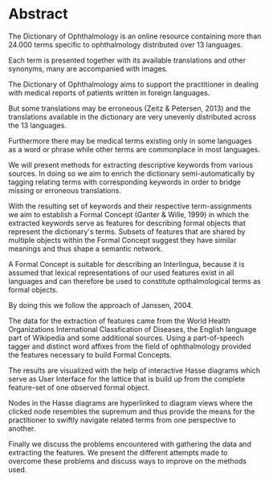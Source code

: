 Abstract
================================================================================

<!-- Das Wörterbuch der Augenheilkunde ist eine online verfügbare Ressource mit 24.000+ Begriffen aus dem Bereich der Augenheilkunde verteilt auf 13 Sprachen. -->
The Dictionary of Ophthalmology is an online resource containing more than 24.000 terms specific to ophthalmology distributed over 13 languages.
<!-- Zu jedem Begriff werden neben Bildern, Abkürzungen und weiteren Informationen die verfügbaren Übersetzungen, sowie bekannte Synonyme präsentiert. -->
<!-- ----------------------------------------------------------------------------------------- -->
<!-- Im Konferenz-Abstract Tilburg steht '...arranged by synonymy...': wie beschreibt man das am Besten auf deutsch? -->
<!-- Vielleicht 'geordnet anhand von Synonymen'? -->
<!-- ----------------------------------------------------------------------------------------- -->
<!-- Ich muss gestehen, ich habe das nicht verstanden und daher die Formulierung '...sowie bekannte Synonyme...' gewählt. -->
<!-- ----------------------------------------------------------------------------------------- -->
<!-- ----------------------------------------------------------------------------------------- -->
Each term is presented together with its available translations and other synonyms, many are accompanied with images.

<!-- Ziel des Wörterbuchs ist es den Augenarzt im Umgang mit fremdsprachlichen Arztbriefen oder Berichten zu unterstützen. -->
The Dictionary of Ophthalmology aims to support the practitioner in dealing with medical reports of patients written in foreign languages.
<!-- Die Übersetzungen können jedoch auch fehlerhaft sein (Zeitz & Petersen, 2013) und die verfügbaren Übersetzungen sind sehr ungleichmäßig über die Sprachen verteilt. -->
But some translations may be erroneous (Zeitz & Petersen, 2013) and the translations available in the dictionary are very unevenly distributed across the 13 languages.
<!-- Weiterhin existieren bestimmte Begriffe nur in manchen Sprachen als Wort oder Phrase, andere sind weiter verbreitet. -->
Furthermore there may be medical terms existing only in some languages as a word or phrase while other terms are commonplace in most languages.

<!-- Es sollen Ansätze und Methoden der Merkmalsextraktion präsentiert werden, um ein solches Wörterbuch halbautomatisch mit den fehlenden Übersetzungen zu ergänzen. --> 
<!-- Hier habe ich noch das Problem, dass wir von Merkmalen sprechen, aber FCA und Janssen erst danach erwähnt werden. Wir müssten eigentlich explizieren welcher Art die Merkmale sind (lexikalische Merkmale, semantische Merkmale, usw.), oder diesen Satz erst später bringen. -->
<!-- Folgend habe ich dieses Problem umgangen, indem ich den Begriff descriptive keywords verwende und das Prinzip des Taggings mit reingebracht habe. -->

We will present methods for extracting descriptive keywords from various sources.
In doing so we aim to enrich the dictionary semi-automatically by tagging relating terms with corresponding keywords in order to bridge missing or erroneous translations.

<!-- Im folgenden Satz: welche Zuweisungen? -->
<!-- Die Zuweisungen erfolgen über die gemeinsamen Merkmale der Begriffe, um daraus schließlich einen Begriffsverband bilden zu können (Ganter & Wille, 1999). -->
With the resulting set of keywords and their respective term-assignments we aim to establish a Formal Concept (Ganter & Wille, 1999) in which the extracted keywords serve as features for describing formal objects that represent the dictionary's terms.
Subsets of features that are shared by multiple objects within the Formal Concept suggest they have similar meanings and thus shape a semantic network.
<!-- ANMERKUNG zu vorheriger Zeile: ich weiß nicht sicher, was Du mit 'commonly distributed' meinst. Vielleicht so etwas wie 'Subsets that share feature point [...]'? -->
<!-- So sollte es hoffentlich klar sein. -->
<!-- Begriffsverbände eignen sich als Zwischensprache, weil angenommen wird, dass die verwendeten Merkmale als Wort in allen Sprachen existieren und mit ihnen ophthalmologische Begriffe als formale Begriffe dargestellt werden können. -->
A Formal Concept is suitable for describing an Interlingua, because it is assumed that lexical representations of our used features exist in all languages and can therefore be used to constitute opthalmological terms as formal objects.
<!-- Damit folgen wir dem Ansatz von Janssen, 2004. -->
By doing this we follow the approach of Janssen, 2004.

<!-- Die für den Aufbau der Begriffsverbände nötigen Merkmale werden aus gegebenen Klassifikationen, aus Wortteilextraktionen und aus einfacher syntaktischer Extraktion durch Wortartenerkennung gewonnen.
Hierzu wurden die Internationale Klassifikation der Krankheiten (ICD-10), die englischsprachige Wikipedia im Bereich der Augenheilkunde und andere Quellen herangezogen. --> 
The data for the extraction of features came from the World Health Organizations International Classfication of Diseases, the English language part of Wikipedia and some additional sources.
Using a part-of-speech tagger and distinct word affixes from the field of ophthalmology provided the features necessary to build Formal Concepts.
<!-- ANMERKUNG zu vorheriger Zeile: ich habe schon wieder vergessen, wie wir 'Begriffsverband/Begriffsverbände' übersetzt haben. -->
<!-- Formal Concepts ;) -->

<!-- Für die Darstellung der Begriffsverbände eignen sich Ordnungsdiagramme. -->
The results are visualized with the help of interactive Hasse diagrams which serve as User Interface for the lattice that is build up from the complete feature-set of one observed formal object.
<!-- Mit einer auf Ordnungsdiagrammen basierenden interaktiven Nutzerschnittstelle versetzen wir Augenärzte in die Lage, weiterführende Begriffe anhand der Bedeutungsähnlichkeit bereits bekannter Begriffe zu erschließen und den kompletten Begriffsverband zu erforschen. -->
Nodes in the Hasse diagrams are hyperlinked to diagram views where the clicked node resembles the supremum and thus provide the means for the practitioner to swiftly navigate related terms from one perspective to another.
<!-- ANMERKUNG zu vorheriger Zeile (deutsch): soll man nochmal explizieren, wie die Ähnlichkeit gemessen wird? --> 
<!-- Habs im Satz davor angedeutet, aber das zu Erklären wäre hier wohl zu detailliert und ist mit der Erwähnung des Hasse-Diagramms und der lattice eigentlich schon erledigt. -->

<!-- Wir diskutieren die verfolgten Ansätze, die entstandenen Probleme, sowie die Eignung der verwendeten Quellen für entsprechende Arten der Extraktion und Möglichkeiten, die Ansätze zu verbessern. -->

Finally we discuss the problems encountered with gathering the data and extracting the features.
We present the different attempts made to overcome these problems and discuss ways to improve on the methods used.

<!-- Schließlich präsentieren wir die Ergebnisse und die Visualisierung der auf diese Weise erstellten Begriffsverbände. -->
<!-- ANMERKUNG zu voheriger Zeile: das wäre dann vermutlich im Umfang ähnlich, wie am Ende des Berichts, also ein, zwei Verbände etc.? -->
<!-- Würd ich doch sagen. Da kann man ja schon fast stur copy-pasten. -->
